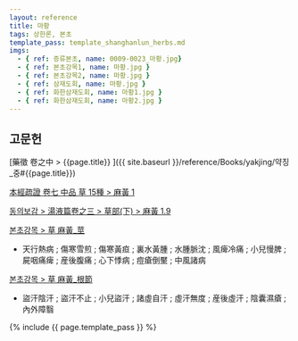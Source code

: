 ```yaml
---
layout: reference
title: 마황
tags: 상한론, 본초
template_pass: template_shanghanlun_herbs.md
imgs:
  - { ref: 증류본초, name: 0009-0023_마황.jpg}
  - { ref: 본초강목1, name: 마황.jpg }
  - { ref: 본초강목2, name: 마황.jpg }
  - { ref: 삼재도회, name: 마황.jpg }
  - { ref: 화한삼재도회, name: 마황1.jpg }
  - { ref: 화한삼재도회, name: 마황2.jpg }
---
```


## 고문헌

[藥徵 卷之中 > {{page.title}} ]({{ site.baseurl }}/reference/Books/yakjing/약징_중#{{page.title}})

[本經疏證 卷七 中品 草 15種 > 麻黃 1](https://mediclassics.kr/books/154/volume/7/#content_3)

[동의보감 > 湯液篇卷之三 > 草部(下) >  麻黃 1.9](https://mediclassics.kr/books/8/volume/22/#content_67)

[본초강목 > 草	麻黃_莖]()

* 天行熱病 ; 傷寒雪煎 ; 傷寒黃疸 ; 裏水黃腫 ; 水腫脈沈 ; 風痺冷痛 ; 小兒慢脾 ; 屍咽痛痺 ; 産後腹痛 ; 心下悸病 ; 痘瘡倒黶 ; 中風諸病

[본초강목 > 草	麻黃_根節]()

* 盜汗陰汗 ; 盜汗不止 ; 小兒盜汗 ; 諸虛自汗 ; 虛汗無度 ; 産後虛汗 ; 陰囊濕瘡 ; 內外障翳


{% include {{ page.template_pass }} %}
